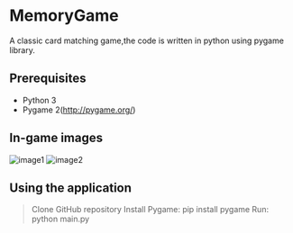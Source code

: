# MemoryGame
A classic card matching game,the code is written in python using pygame library.

## Prerequisites
* Python 3
* Pygame 2(http://pygame.org/)

## In-game images
![image1](https://i.imgur.com/ghpQoB0.png)
![image2](https://i.imgur.com/BtAiQGu.png)
## Using the application
> Clone GitHub repository
> Install Pygame: pip install pygame
> Run: python main.py
